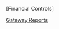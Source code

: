 [Financial Controls]

[Gateway Reports](https://app.periscopedata.com/app/evolve-vacation-rental-network:evolve-vacation-rental/604794/Financial-Controls:-Gateway-Reports)
